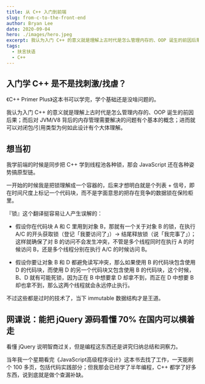 ```yaml
---
title: 从 C++ 入门到前端
slug: from-c-to-the-front-end
author: Bryan Lee
date: 2020-09-04
hero: ./images/hero.jpeg
excerpt: 我认为入门 C++ 的意义就是理解上古时代是怎么管理内存的、OOP 诞生的前因后果；而后对 JVM/V8 背后的内存管理需要解决的问题有个基本的概念；进而就可以对闭包/引用类型为何如此设计有个大体理解。
tags:
  - 扶言扶语
  - C++
---
```


## 入门学 C++ 是不是找刺激/找虐？

《C++ Primer Plus》这本书可以学完，学个基础还是没啥问题的。

我认为入门 C++ 的意义就是理解上古时代是怎么管理内存的、OOP 诞生的前因后果；而后对 JVM/V8 背后的内存管理需要解决的问题有个基本的概念；进而就可以对闭包/引用类型为何如此设计有个大体理解。

## 想当初

我学前端的时候是同步把 C++ 学到线程池各种锁，那会 JavaScript 还在各种姿势搞原型链。

一开始的时候我是把锁理解成一个容器的，后来才想明白就是个列表 + 信号，即在时间尺度上标记一个代码块，而不是字面意思的把存在竞争的数据锁在保险柜里。

『锁』这个翻译挺容易让人产生误解的：
  - 假设你在代码块 A 和 C 里用到对象 B，那就有一个关于对象 B 的锁，在执行 A/C 的开头获取锁（登记「我要访问了」）-> 结尾释放锁（说「我完事了」）；这样就确保了对 B 的访问不会发生冲突，不管是多个线程同时在执行 A 的时候访问 B，还是多个线程分别在执行 A/C 的时候访问 B。

  - 假设你要让对象 B 和 D 都避免读写冲突，那么如果使用 B 的代码块包含使用 D 的代码块，而使用 D 的另一个代码块又包含使用 B 的代码块，这个时候，B、D 就有可能死锁，因为正在 B 中想要拿 D 却拿不到，而正在 D 中想要 B 却也拿不到，那么这两个线程就会永远停止执行。

不过这些都是过时的技术了，当下 immutable 数据结构才是王道。

## 网课说：能把 jQuery 源码看懂 70% 在国内可以横着走

看懂 jQuery 说明智商过关，但是编程这东西还是讲究归纳总结和洞察力。

当年我一个星期看完《JavaScript高级程序设计》这本书去找了工作，一天能刷个 100 多页，包括代码实践部分；但我那会已经学了半年编程，C++ 都学了好多东西，说到底就是做个查漏补缺。